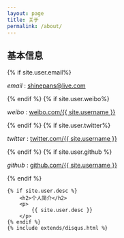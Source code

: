```yaml
---
layout: page
title: 关于
permalink: /about/
---
```

<div class="about">
	<h2>基本信息</h2>
	{% if site.user.email%}
	<p>
		<em>email</em> : <a href="mailto:{{ site.user.email }}">shinepans@live.com</a>
	</p>
	{% endif %}
	{% if site.user.weibo%}
	<p>
		<em>weibo</em> : <a href="{{ site.user.weibo }}">weibo.com/{{ site.username }}</a>
	</p>
	{% endif %}
	{% if site.user.twitter%}
	<p>
		<em>twitter</em> : <a href="{{ site.user.twitter }}">twitter.com/{{ site.username }}</a>
	</p>
	{% endif %}
	{% if site.user.github %}
	<p>
		<em>github</em> : <a href="{{ site.user.github}} ">github.com/{{ site.username }}</a>
	</p>
	{% endif %}

	{% if site.user.desc %}
		<h2>个人简介</h2>
		<p>
			{{ site.user.desc }}
		</p>
	{% endif %}
	{% include extends/disqus.html %}
</div>

